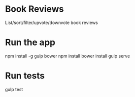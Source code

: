 Book Reviews
============

List/sort/filter/upvote/downvote book reviews

# Run the app
npm install -g gulp bower
npm install
bower install
gulp serve

# Run tests
gulp test

